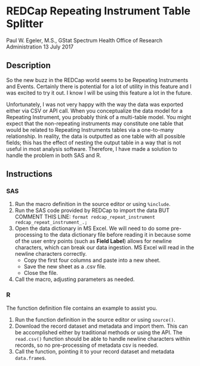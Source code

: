 REDCap Repeating Instrument Table Splitter
===========================================

Paul W. Egeler, M.S., GStat
Spectrum Health Office of Research Administration
13 July 2017

## Description

So the new buzz in the REDCap world seems to be Repeating Instruments 
and Events. Certainly there is potential for a lot of utility in this 
feature and I was excited to try it out. I know I will be using this 
feature a lot in the future.

Unfortunately, I was not very happy with the way the data was exported 
either via CSV or API call. When you conceptualize the data model for 
a Repeating Instrument, you probably think of a multi-table model. You 
might expect that the non-repeating instruments may constitute one table 
that would be related to Repeating Instruments tables via a one-to-many 
relationship. In reality, the data is outputted as one table with all 
possible fields; this has the effect of nesting the output table in a 
way that is not useful in most analysis software. Therefore, I have made 
a solution to handle the problem in both SAS and R.

## Instructions

### SAS

1. Run the macro definition in the source editor or using `%include`.
2. Run the SAS code provided by REDCap to import the data BUT COMMENT 
THIS LINE:
    `format redcap_repeat_instrument redcap_repeat_instrument_.;`
3. Open the data dictionary in MS Excel. We will need to do some pre-
processing to the data dictionary file before reading it in because
some of the user entry points (such as **Field Label**) allows for newline
characters, which can break our data ingestion. MS Excel will read in
the newline characters correctly.
    - Copy the first four columns and paste into a new sheet.
    - Save the new sheet as a .csv file.
    - Close the file.
4. Call the macro, adjusting parameters as needed.

### R

The function definition file contains an example to assist you.

1. Run the function definition in the source editor or using `source()`.
2. Download the record dataset and metadata and import them. This can
be accomplished either by traditional methods or using the API. The
`read.csv()` function should be able to handle newline characters within
records, so no pre-processing of metadata csv is needed.
3. Call the function, pointing it to your record dataset and metadata
`data.frame`s.